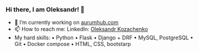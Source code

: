 ### Hi there, I am Oleksandr! 👋

- 🔭 I’m currently working on <a href="https://www.aurumhub.com/">aurumhub.com</a>
- 📫 How to reach me: LinkedIn: <a href="https://www.linkedin.com/in/psylocub/">Oleksandr Kozachenko</a>
- My hard skills:
 • Python 
 • Flask 
 • Django + DRF 
 • MySQL, PostgreSQL 
 • Git 
 • Docker compose 
 • HTML, CSS, bootstarp
